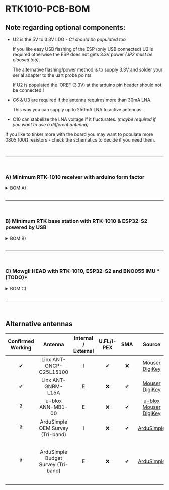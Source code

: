 # RTK1010-PCB-BOM

<h2 id="notes">
  Note regarding optional components:
</h2>

- U2 is the 5V to 3.3V LDO - *C1 should be populated too*

    If you like easy USB flashing of the ESP (only USB connected) U2 is required otherwise the ESP does not gets 3.3V power *(JP2 must be cloosed too)*.

    The alternative flashing/power method is to supply 3.3V and solder your serial adapter to the uart probe points.

    If U2 is populated the IOREF (3.3V) at the arduino pin header should not be connected !

- C6 & U3 are required if the antenna requires more than 30mA LNA.

    This way you can supply up to 250mA LNA to active antennas.

- C10 can stabelize the LNA voltage if it flucturates. *(maybe required if you want to use a different antenna)*

If you like to tinker more with the board you may want to populate more 0805 100Ω resistors - check the schematics to decide if you need them.

<br>

<hr>

<br>

<h3 id="bom-a">
  A) Minimum RTK-1010 receiver with arduino form factor
</h3>

<details>
<summary>BOM A)</summary>

| Amount | Placement | Description | Reichelt Part# | Mouser Part# |
| :----: | :-------: | :---------: | :------------: | :----------: |
| 1 | U1             | [RTK-1010](https://www.locosystech.com/product/rtk-module-1010.html) | ❌ | ❌ |
| 2 | C11,C13        | tantalum 47µF/10V | [SMD TAN.47/10](https://reichelt.com/smd-tantalum-47-f-10-10-v-case-d-125-c-ve-500-smd-tan-47-10-p18859.html) | |
| 5 | C4,C5,C7,C8,C9 | 0805 capacitor 100nF/50V | [KEM Z5U0805 100N](https://reichelt.com/multi-layer-ceramic-capacitor-100nf-50v-85-c-kem-z5u0805-100n-p207084.html) | |
| 2 | R7,R8          | 0805 resistor 100Ω | [SMD-0805 100](https://reichelt.com/smd-chip-resistor-type-0805-100-ohm-smd-0805-100-p32874.html) | |
| 1 | R15            | 0805 resistor 10kΩ | [SMD-0805 10,0K](https://reichelt.com/smd-chip-resistor-type-0805-10-k-ohm-smd-0805-10-0k-p32898.html) | |
| 2 | L1,L3          | 0805 inductor 39nH | [L-0805AS 39N](https://reichelt.com/smd-induktivitaet-0805-keramik-39-nh-l-0805as-39n-p255488.html) | |
| 1 | J2             | U.FL/I-PEX/SMA connector | ❌ | [73412-0110](https://mouser.com/ProductDetail/Molex/73412-0110?qs=NlNVDDZd7xQHV8e0ilpSdQ%3D%3D) |
| 1 | L1/L5 GPS      | Linx active GPS antenna | ❌ | [ANT-GNCP-C25L15100](https://mouser.com/ProductDetail/Linx-Technologies/ANT-GNCP-C25L15100?qs=7D1LtPJG0i2oOR5Ka99M8Q%3D%3D) |
| 1 | BT1            | CR2032 holder | [KEYSTONE 1058](https://reichelt.com/button-cell-holder-for-1x-20mm-keystone-1058-p213351.html) | |
| 1 | (BT1)          | CR2032 | [CR2032](https://reichelt.com/lithium-button-cell-battery-3-volt-210-mah-20-0x3-2-mm-cr-2032-p26550.html) | |
| | **Optional:** |
| 1 | U3             | GPS LNA 3.3V LDO  | [MCP 1700-3302](https://reichelt.com/ldo-fixed-voltage-regulator-3-3v-250ma-sot-23-3-pin-mcp-1700-3302-p200923.html)<br>[MCP 1702T-3302E](https://reichelt.com/de/en/ldo-voltage-regulator-3-3v-sot-23a-3-mcp-1702t-3302e-p216942.html) | |
| 1 | C6             | 0805 capacitor 100nF/50V | [KEM Z5U0805 100N](https://reichelt.com/multi-layer-ceramic-capacitor-100nf-50v-85-c-kem-z5u0805-100n-p207084.html) | |
||
| 1 | C10            | tantalum 47µF/10V | [SMD TAN.47/10](https://reichelt.com/smd-tantalum-47-f-10-10-v-case-d-125-c-ve-500-smd-tan-47-10-p18859.html) | |

</details>

<br>

<hr>

<br>

<h3 id="bom-b">
  B) Minimum RTK base station with RTK-1010 & ESP32-S2 powered by USB
</h3>

<details>
<summary>BOM B)</summary>

| Amount | Placement | Description | Reichelt Part# | Mouser Part# |
| :----: | :-------: | :---------: | :------------: | :----------: |
| 1 | U1             | [RTK-1010](https://www.locosystech.com/product/rtk-module-1010.html) | ❌ | ❌ |
| 1 | U2             | 3.3V LDO | [NCP 1117 ST33T3G](https://reichelt.com/ldo-voltage-regulator-3-3vdc-sot-223-ncp-1117-st33t3g-p188925.html) | |
| 3 | C11,C12,C13    | tantalum 47µF/10V | [SMD TAN.47/10](https://reichelt.com/smd-tantalum-47-f-10-10-v-case-d-125-c-ve-500-smd-tan-47-10-p18859.html) | |
| 2 | C2,C3          | 0805 capacitor 100pF/50V | [KEM C0G0805 100P](https://reichelt.com/multi-layer-ceramic-capacitor-100pf-50v-125-c-kem-c0g0805-100p-p207035.html) | |
| 6 | C1,C4,C5,C7,C8,C9 | 0805 capacitor 100nF/50V | [KEM Z5U0805 100N](https://reichelt.com/multi-layer-ceramic-capacitor-100nf-50v-85-c-kem-z5u0805-100n-p207084.html) | |
| 4 | R4,R5,R13,R14  | 0805 resistor 100Ω | [SMD-0805 100](https://reichelt.com/smd-chip-resistor-type-0805-100-ohm-smd-0805-100-p32874.html) | |
| 2 | R15,R16        | 0805 resistor 10kΩ | [SMD-0805 10,0K](https://reichelt.com/smd-chip-resistor-type-0805-10-k-ohm-smd-0805-10-0k-p32898.html) | |
| 2 | L1,L3          | 0805 inductor 39nH | [L-0805AS 39N](https://reichelt.com/smd-induktivitaet-0805-keramik-39-nh-l-0805as-39n-p255488.html) | |
| 1 | J2             | U.FL/I-PEX/SMA connector | ❌ | [73412-0110](https://mouser.com/ProductDetail/Molex/73412-0110?qs=NlNVDDZd7xQHV8e0ilpSdQ%3D%3D) |
| 1 | L1/L5 GPS      | Linx active GPS antenna | ❌ | [ANT-GNCP-C25L15100](https://mouser.com/ProductDetail/Linx-Technologies/ANT-GNCP-C25L15100?qs=7D1LtPJG0i2oOR5Ka99M8Q%3D%3D) |
| 1 | BT1            | CR2032 holder | [KEYSTONE 1058](https://reichelt.com/button-cell-holder-for-1x-20mm-keystone-1058-p213351.html) | |
| 1 | (BT1)          | CR2032 | [CR2032](https://reichelt.com/lithium-button-cell-battery-3-volt-210-mah-20-0x3-2-mm-cr-2032-p26550.html) | |
| 1 | J3             | USB socket | ❌ | [649-10118194-0001LF](https://eu.mouser.com/ProductDetail/Amphenol-FCI/10118194-0001LF?qs=Ywefl8B65e4FIdY8OWfRQA%3D%3D) |
| 1 | U4             | ESP32-S2 | [ESP32S2WROVERI4 (sma antenna)](https://reichelt.com/wifi-modul-802-11-bt-2-4-2-5ghz-150mb-s-esp32s2wroveri4-p311738.html)<br>***or***<br>[ESP32-S2-WROVER (pcb antenna)](https://reichelt.com/wifi-smd-module-esp32-s2-4-mb-spi-2mb-psram-18x31x3-3-mm-esp32-s2-wrover-p300188.html) | [ESP32-S2-WROVER-I (sma antenna)](https://mouser.com/ProductDetail/Espressif-Systems/ESP32-S2-WROVER-IM22S2H3216UH3Q0?qs=sGAEpiMZZMu3sxpa5v1qrl%2FYtpu2q02Iuga2xwvMqqs%3D)<br>***or***<br>[ESP32-S2-WROVER (pcb antenna)](https://mouser.com/ProductDetail/Espressif-Systems/ESP32-S2-WROVERM22S2H3216PH3Q0?qs=sGAEpiMZZMu3sxpa5v1qrl%2FYtpu2q02IcDxUAUeVSag%3D) |
| 1 | TP_BOOT1/TP_GND1 | ESP boot header | [Header](https://reichelt.com/pin-headers-2-54-mm-1x02-straight-mpe-087-1-002-p119879.html)| |
| 1 |                | ESP boot jumper | [Jumper](https://reichelt.com/jumper-red-with-lug-jumper-2-54gl-rt-p9018.html)| |
| | **Optional:** |
| 1 | U3             | GPS LNA 3.3V LDO  | [MCP 1700-3302](https://reichelt.com/ldo-fixed-voltage-regulator-3-3v-250ma-sot-23-3-pin-mcp-1700-3302-p200923.html)<br>[MCP 1702T-3302E](https://reichelt.com/de/en/ldo-voltage-regulator-3-3v-sot-23a-3-mcp-1702t-3302e-p216942.html) | |
| 1 | C6             | 0805 capacitor 100nF/50V | [KEM Z5U0805 100N](https://reichelt.com/multi-layer-ceramic-capacitor-100nf-50v-85-c-kem-z5u0805-100n-p207084.html) | |
||
| 1 | C10            | tantalum 47µF/10V | [SMD TAN.47/10](https://reichelt.com/smd-tantalum-47-f-10-10-v-case-d-125-c-ve-500-smd-tan-47-10-p18859.html) | |

</details>

<br>

<hr>

<br>

<h3 id="bom-c">
  C) Mowgli HEAD with RTK-1010, ESP32-S2 and BNO055 IMU *(TODO)*
</h3>

<details>
<summary>BOM C)</summary>

| Amount | Placement | Description | Reichelt Part# | Mouser Part# |
| :----: | :-------: | :---------: | :------------: | :----------: |
| 1 | U1             | [RTK-1010](https://www.locosystech.com/product/rtk-module-1010.html) | ❌ | ❌ |
| 3 | C11,C12,C13    | tantalum 47µF/10V | [SMD TAN.47/10](https://reichelt.com/smd-tantalum-47-f-10-10-v-case-d-125-c-ve-500-smd-tan-47-10-p18859.html) | |
| 2 | C2,C3          | 0805 capacitor 100pF/50V | [KEM C0G0805 100P](https://reichelt.com/multi-layer-ceramic-capacitor-100pf-50v-125-c-kem-c0g0805-100p-p207035.html) | |
| 5 | C4,C5,C7,C8,C9 | 0805 capacitor 100nF/50V | [KEM Z5U0805 100N](https://reichelt.com/multi-layer-ceramic-capacitor-100nf-50v-85-c-kem-z5u0805-100n-p207084.html) | |
| 4 | R4,R5,R13,R14  | 0805 resistor 100Ω | [SMD-0805 100](https://reichelt.com/smd-chip-resistor-type-0805-100-ohm-smd-0805-100-p32874.html) | |
| 4 | R15,R16,R17,R18| 0805 resistor 10kΩ | [SMD-0805 10,0K](https://reichelt.com/smd-chip-resistor-type-0805-10-k-ohm-smd-0805-10-0k-p32898.html) | |
| 2 | L1,L3          | 0805 inductor 39nH | [L-0805AS 39N](https://reichelt.com/smd-induktivitaet-0805-keramik-39-nh-l-0805as-39n-p255488.html) | |
| 1 | J2             | U.FL/I-PEX/SMA connector | ❌ | [73412-0110](https://mouser.com/ProductDetail/Molex/73412-0110?qs=NlNVDDZd7xQHV8e0ilpSdQ%3D%3D) |
| 1 | L1/L5 GPS      | Linx active GPS antenna | ❌ | [ANT-GNCP-C25L15100](https://mouser.com/ProductDetail/Linx-Technologies/ANT-GNCP-C25L15100?qs=7D1LtPJG0i2oOR5Ka99M8Q%3D%3D) |
| 1 | BT1            | CR2032 holder | [KEYSTONE 1058](https://reichelt.com/button-cell-holder-for-1x-20mm-keystone-1058-p213351.html) | |
| 1 | (BT1)          | CR2032 | [CR2032](https://reichelt.com/lithium-button-cell-battery-3-volt-210-mah-20-0x3-2-mm-cr-2032-p26550.html) | |
| 1 | U4             | ESP32-S2 | [ESP32S2WROVERI4 (sma antenna)](https://reichelt.com/wifi-modul-802-11-bt-2-4-2-5ghz-150mb-s-esp32s2wroveri4-p311738.html)<br>***or***<br>[ESP32-S2-WROVER (pcb antenna)](https://reichelt.com/wifi-smd-module-esp32-s2-4-mb-spi-2mb-psram-18x31x3-3-mm-esp32-s2-wrover-p300188.html) | [ESP32-S2-WROVER-I (sma antenna)](https://mouser.com/ProductDetail/Espressif-Systems/ESP32-S2-WROVER-IM22S2H3216UH3Q0?qs=sGAEpiMZZMu3sxpa5v1qrl%2FYtpu2q02Iuga2xwvMqqs%3D)<br>***or***<br>[ESP32-S2-WROVER (pcb antenna)](https://mouser.com/ProductDetail/Espressif-Systems/ESP32-S2-WROVERM22S2H3216PH3Q0?qs=sGAEpiMZZMu3sxpa5v1qrl%2FYtpu2q02IcDxUAUeVSag%3D) |
| 1 | J4             | IMU connector | [2,54 mm, 1X08](https://reichelt.com/sockets-2-54-mm-1x08-straight-mpe-094-1-008-p119917.html) | |
| 1 | J5             | Micro Match SMD socket | [MPE 374-2-008](https://reichelt.com/sockets-micro-match-smd-1-27-mm-2x04-l-mpe-374-2-008-p120017.html) | |
| 1 | (J5)           | Micro Match Connector | [MPE 372-1-008](https://reichelt.com/idc-header-micro-match-8-pin-mpe-372-1-008-p120051.html)| |
| 1 | TP_BOOT1/TP_GND1 | ESP boot header | [Header](https://reichelt.com/pin-headers-2-54-mm-1x02-straight-mpe-087-1-002-p119879.html)| |
| 1 |                | ESP boot jumper | [Jumper](https://reichelt.com/jumper-red-with-lug-jumper-2-54gl-rt-p9018.html)| |
| | **Optional:** |
| 1 | U2             | 3.3V LDO | [NCP 1117 ST33T3G](https://reichelt.com/ldo-voltage-regulator-3-3vdc-sot-223-ncp-1117-st33t3g-p188925.html) | |
| 1 | C1             | 0805 capacitor 100nF/50V | [KEM Z5U0805 100N](https://reichelt.com/multi-layer-ceramic-capacitor-100nf-50v-85-c-kem-z5u0805-100n-p207084.html) | |
| 1 | J3             | USB socket | ❌ | [649-10118194-0001LF](https://eu.mouser.com/ProductDetail/Amphenol-FCI/10118194-0001LF?qs=Ywefl8B65e4FIdY8OWfRQA%3D%3D) |
||
| 1 | U3             | GPS LNA 3.3V LDO  | [MCP 1700-3302](https://reichelt.com/ldo-fixed-voltage-regulator-3-3v-250ma-sot-23-3-pin-mcp-1700-3302-p200923.html)<br>[MCP 1702T-3302E](https://reichelt.com/de/en/ldo-voltage-regulator-3-3v-sot-23a-3-mcp-1702t-3302e-p216942.html) | |
| 1 | C6             | 0805 capacitor 100nF/50V | [KEM Z5U0805 100N](https://reichelt.com/multi-layer-ceramic-capacitor-100nf-50v-85-c-kem-z5u0805-100n-p207084.html) | |
||
| 1 | C10            | tantalum 47µF/10V | [SMD TAN.47/10](https://reichelt.com/smd-tantalum-47-f-10-10-v-case-d-125-c-ve-500-smd-tan-47-10-p18859.html) | |

</details>

<br>

<hr>

<br>

<h2 id="antenna">
  Alternative antennas
</h2>

| Confirmed<br>Working | Antenna | Internal / External| U.FL/I-PEX | SMA | Source | Notes |
| :---------------: | :-----: |  :-: | :--------: | :-: | :----: | :---: |
| ✔ | Linx ANT-GNCP-C25L15100 | I | ✔ | ❌ | [Mouser](https://mouser.com/ProductDetail/Linx-Technologies/ANT-GNCP-C25L15100?qs=7D1LtPJG0i2oOR5Ka99M8Q%3D%3D)<br>[DigiKey](https://digikey.com/en/products/detail/linx-technologies-inc/ANT-GNCP-C25L15100/15294130) |
| ✔ | Linx ANT-GNRM-L15A | E | ❌ | ✔ | [Mouser](https://www.mouser.de/c/?q=ANT-GNRM-L15A)<br>[DigiKey](https://www.digikey.de/de/products/filter/hf-antennen/875?s=N4IgTCBcDaIDIEsB2APABAQQHIBUC0A4lgEoCyecAjAKwYgC6AvkA) | Metallic ground plane recommended
| ❓ | u-blox ANN-MB1-00 |  E | ❌ | ✔ | [u-blox](https://www.u-blox.com/en/product/ann-mb1-antenna)<br>[Mouser](https://mouser.com/ProductDetail/u-blox/ANN-MB1-00?qs=CiayqK2gdcJPcGOJA8mMZQ%3D%3D)<br>[DigiKey](https://digikey.com/en/products/detail/u-blox/ANN-MB1-00/14835875) | |
| ❓ | ArduSimple OEM Survey (Tri-band) | I | ❌ | ✔ | [ArduSimple](https://www.ardusimple.com/product/oem-survey-tripleband-gnss-antenna) | |
| ❓ | ArduSimple Budget Survey (Tri-band) |  E | ❌ | ✔ | [ArduSimple](https://www.ardusimple.com/product/budget-survey-tripleband-gnss-antenna-ip66) | The antenna itself has a TNC connector - includes 2,5M TNC-SMA cable  |
